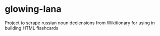 # glowing-lana

Project to scrape russian noun declensions from Wikitionary for using in building HTML flashcards
